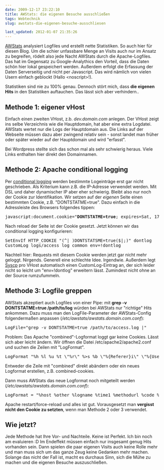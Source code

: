 ```yaml
---
date: 2009-12-17 23:22:10
title: AWStats: die eigenen Besuche ausschließen
tags: Webtechnik
slug: awstats-die-eigenen-besuche-ausschliesen

last_updated: 2012-01-07 21:35:26
---
```


<a href="http://awstats.sourceforge.net/">AWStats</a> analysiert Logfiles und erstellt nette Statistiken. So auch hier für diesen Blog. Um die schier unfassbare Menge an Visits auch nur im Ansatz zu begreifen, rödelt also jede Nacht AWStats durch die Apache-Logfiles. Das hat im Gegensatz zu Google-Analythics den Vorteil, dass die Daten schön hier lokal gespeichert werden. Außerdem erfolgt die Erfassung der Daten Serverseitig und nicht per Javascript. Das wird nämlich von vielen Usern einfach geblockt (Hallo &lt;noscript&gt;!).

Statistiken sind nie zu 100% genau. Dennoch stört mich, dass <strong>die eigenen Hits</strong> in den Statistiken auftauchen. Das lässt sich aber verhindern..
<h2>Methode 1: eigener vHost</h2>
Einfach einen zweiten VHost, z.b. <em>dev.domain.com</em> anlegen. Der VHost zeigt ins selbe Verzeichnis wie die Hauptdomain, hat aber eine extra Logdatei. AWStats wertet nur die Logs der Hauptdomain aus. Die Links auf der Webseite müssen dazu aber zwingend relativ sein - sonst landet man früher oder später wieder auf der Hauptdomain und wird "erfasst".

Bei Wordpress stellte sich das schon mal als sehr schwierig heraus. Viele Links enthalten hier direkt den Domainnamen.
<h2>Methode 2: Apache conditional logging</h2>
Per <a href="http://httpd.apache.org/docs/2.2/logs.html">conditional logging</a> werden bestimmte Logeinträge erst gar nicht geschrieben. Als Kriterium kann z.B. die IP-Adresse verwendet werden. Mit DSL und daher dynamischer IP aber eher schwierig. Bleibt also nur noch der Cookie zur Identifikation. Wir setzen auf der <em>eigenen</em> Seite einen bestimmten Cookie, z.B. "DONTSTATME=true". Dazu einfach in die Adressleiste des Browsers folgendes tippen:
<pre>javascript:document.cookie="<strong>DONTSTATME=true</strong>; expires=Sat, 17 Dec 2021 22:59:00 GMT"</pre>

Nach reload der Seite ist der Cookie gesetzt. Jetzt können wir das conditional logging konfigurieren:
<pre>SetEnvIf HTTP_COOKIE "(^| )DONTSTATSME=true($|;)" dontlog
CustomLog logs/access_log common env=!dontlog</pre>

Nachteil hier: Requests mit diesem Cookie werden jetzt gar nicht mehr geloggt. Nirgends. Generell eine schlechte Idee. Irgendwie. Außerdem legt <a href="http://syscp.de">Syscp</a> pro VHost automatisch einen CustomLog-Eintrag an, der sich leider nicht so leicht um "env=!dontlog" erweitern lässt. Zumindest nicht ohne an der Source rumzufummeln.
<h2>Methode 3: Logfile greppen</h2>
AWStats akzeptiert auch Logfiles von einer Pipe: mit <strong>grep -v DONTSTATME=true /path/to/log</strong> würden bei AWStats nur "richtige" Hits ankommen. Dazu muss man den LogFile-Parameter der AWStats-Config folgendermaßen anpassen (<em>/etc/awstats/awstats.domain.com.conf</em>):
<pre>LogFile="grep -v DONTSTATME=true /path/to/access.log |"</pre>

Problem: Das Apache "combined"-Logformat loggt gar keine Cookies. Lässt sich aber leicht ändern. Wir öffnen die Datei /etc/apache2/apache2.conf und suchen die Zeilen mit "LogFormat".
<pre>LogFormat "%h %l %u %t \"%r\" %&gt;s %b \"%{Referer}i\" \"%{User-Agent}i\" <strong>\"%{Cookie}i\"</strong>" <span style="text-decoration: underline;">combined
</span></pre>

Entweder die Zeile mit "combined" direkt abändern oder ein neues Logformat erstellen, z.B. combined-cookies.

Dann muss AWStats das neue Logformat noch mitgeteilt werden (<em>/etc/awstats/awstats.domain.com.conf</em>):
<pre>LogFormat = "%host %other %logname %time1 %methodurl %code %bytesd %refererquot %uaquot <strong>%otherquot</strong>"</pre>

Apache restart/force-reload und alles ist gut. Vorausgesetzt man <strong>vergisst nicht den Cookie zu setzten</strong>, wenn man Methode 2 oder 3 verwendet.
<h2>Wie jetzt?</h2>
Jede Methode hat Ihre Vor- und Nachteile. Keine ist Perfekt. Ich bin noch am evaluieren :D Im Endeffekt müssen einfach nur insgesamt genug Hits vorhanden sein. Dann spielen die paar eigenen Visits auch keine Rolle mehr und man muss sich um das ganze Zeug keine Gedanken mehr machen. Solange das nicht der Fall ist, macht es durchaus Sinn, sich die Mühe zu machen und die eigenen Besuche auszuschließen.